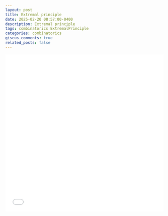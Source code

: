 ```yaml
---
layout: post
title: Extremal principle
date: 2025-02-20 08:57:00-0400
description: Extremal principle
tags: combinatorics ExtremalPrinciple
categories: combinatorics
giscus_comments: true
related_posts: false
---
```


<iframe src="{{ site.baseurl }}/assets/pdf/Combinatorics/Extremal.pdf" width="100%" height="500" frameborder="no" border="0" marginwidth="0" marginheight="0"></iframe>